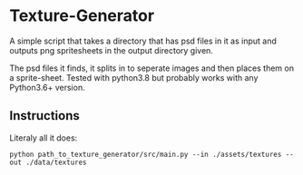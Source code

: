 # Texture-Generator

A simple script that takes a directory that has psd files in it as input and
outputs png spritesheets in the output directory given.  

The psd files it finds, it splits in to seperate images and then places them on a sprite-sheet.
Tested with python3.8 but probably works with any Python3.6+ version.  

## Instructions

Literaly all it does:

`python path_to_texture_generator/src/main.py --in ./assets/textures --out ./data/textures`
